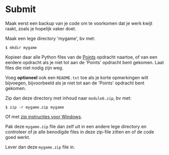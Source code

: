 # Submit

Maak eerst een backup van je code om te voorkomen dat je werk kwijt
raakt, zoals je hopelijk vaker doet.

Maak een lege directory 'mygame', bv met:

```
$ mkdir mygame
```

Kopieer daar alle Python files van de
[Points](/opdrachten/week8/pygame10_points)
opdracht naartoe, of van een eerdere opdracht als je niet tot aan de
'Points' opdracht bent gekomen. Laat files die niet nodig zijn weg.

Voeg **optioneel** ook een `README.txt` toe als je korte opmerkingen
wilt bijvoegen, bijvoorbeeld als je niet tot aan de 'Points' opdracht
bent gekomen.

Zip dan deze directory met inhoud naar `module6.zip`, bv met:

```
$ zip -r mygame.zip mygame
```

Of met [zip instructies voor Windows](https://support.microsoft.com/en-us/windows/zip-and-unzip-files-f6dde0a7-0fec-8294-e1d3-703ed85e7ebc).

Pak deze `mygame.zip` file dan zelf uit in een andere lege directory
en controleer of je alle benodigde files in deze zip-file zitten en
of de code goed werkt.

Lever dan deze `mygame.zip` file in.
